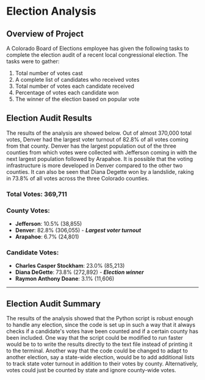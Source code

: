 # Election Analysis

## Overview of Project
A Colorado Board of Elections employee has given the following tasks to complete the election audit of a recent local congressional election. The tasks were to gather: <br/>
1. Total number of votes cast
2. A complete list of candidates who received votes
3. Total number of votes each candidate received
4. Percentage of votes each candidate won
5. The winner of the election based on popular vote

## Election Audit Results
The results of the analysis are showed below. Out of almost 370,000 total votes, Denver had the largest voter turnout of 82.8% of all votes coming from that county. Denver has the largest population out of the three counties from which votes were collected with Jefferson coming in with the next largest population followed by Arapahoe. It is possible that the voting infrastructure is more developed in Denver compared to the other two counties. It can also be seen that Diana Degette won by a landslide, raking in 73.8% of all votes across the three Colorado counties.

### Total Votes: 369,711
### County Votes:
- **Jefferson**: 10.5% (38,855) <br/>
- **Denver**: 82.8% (306,055) - ***Largest voter turnout*** <br/> 
- **Arapahoe**: 6.7% (24,801) <br/>
### Candidate Votes:
- **Charles Casper Stockham**: 23.0% (85,213) <br/>
- **Diana DeGette**: 73.8% (272,892) - ***Election winner*** <br/>
- **Raymon Anthony Doane**: 3.1% (11,606) <br/>
-------------------------

## Election Audit Summary
The results of the analysis showed that the Python script is robust enough to handle any election, since the code is set up in such a way that it always checks if a candidate's votes have been counted and if a certain county has been included. One way that the script could be modified to run faster would be to to write the results directly to the text file instead of printing it to the terminal. Another way that the code could be changed to adapt to another election, say a state-wide election, would be to add additional lists to track state voter turnout in addition to their votes by county. Alternatively, votes could just be counted by state and ignore county-wide votes.

